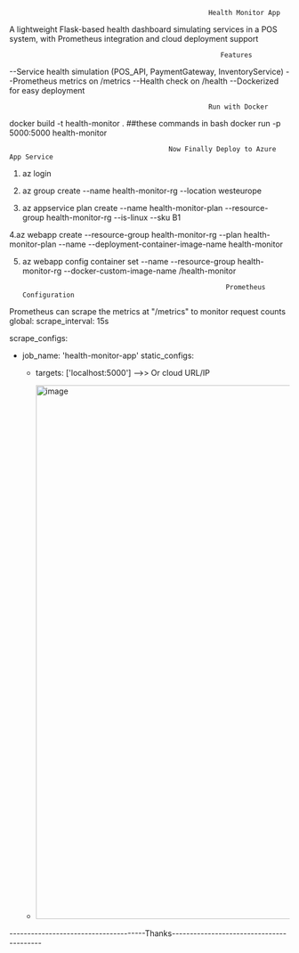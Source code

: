                                                       Health Monitor App
A lightweight Flask-based health dashboard simulating services in a POS system, with Prometheus integration and cloud deployment support

                                                         Features
--Service health simulation (POS_API, PaymentGateway, InventoryService)
--Prometheus metrics on /metrics
--Health check on /health
--Dockerized for easy deployment

                                                      Run with Docker
docker build -t health-monitor . ##these commands in bash
docker run -p 5000:5000 health-monitor

                                            Now Finally Deploy to Azure App Service


1. az login

2. az group create --name health-monitor-rg --location westeurope

3. az appservice plan create --name health-monitor-plan --resource-group health-monitor-rg --is-linux --sku B1

4.az webapp create --resource-group health-monitor-rg --plan health-monitor-plan --name <Healthmonitor> --deployment-container-image-name health-monitor

5. az webapp config container set --name <your-app-name> --resource-group health-monitor-rg --docker-custom-image-name <abdullah0904>/health-monitor



                                                          Prometheus Configuration
Prometheus can scrape the metrics at "/metrics" to monitor request counts
   global:
  scrape_interval: 15s

scrape_configs:
  - job_name: 'health-monitor-app'
    static_configs:
      - targets: ['localhost:5000']  -->> Or cloud URL/IP
   
    
      - <img width="959" alt="image" src="https://github.com/user-attachments/assets/9972ade9-837e-49f2-884b-2d1f439cd8ba" />


--------------------------------------Thanks-----------------------------------------
